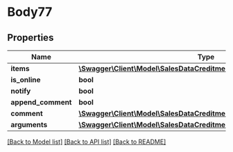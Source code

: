 # Body77

## Properties
Name | Type | Description | Notes
------------ | ------------- | ------------- | -------------
**items** | [**\Swagger\Client\Model\SalesDataCreditmemoItemCreationInterface[]**](SalesDataCreditmemoItemCreationInterface.md) |  | [optional] 
**is_online** | **bool** |  | [optional] 
**notify** | **bool** |  | [optional] 
**append_comment** | **bool** |  | [optional] 
**comment** | [**\Swagger\Client\Model\SalesDataCreditmemoCommentCreationInterface**](SalesDataCreditmemoCommentCreationInterface.md) |  | [optional] 
**arguments** | [**\Swagger\Client\Model\SalesDataCreditmemoCreationArgumentsInterface**](SalesDataCreditmemoCreationArgumentsInterface.md) |  | [optional] 

[[Back to Model list]](../README.md#documentation-for-models) [[Back to API list]](../README.md#documentation-for-api-endpoints) [[Back to README]](../README.md)


